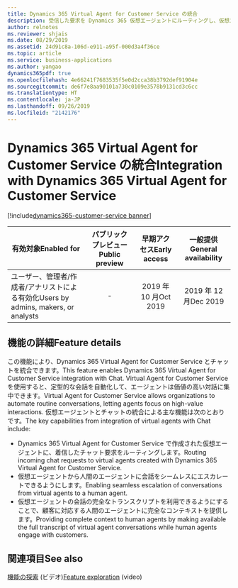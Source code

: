 ```yaml
---
title: Dynamics 365 Virtual Agent for Customer Service の統合
description: 受信した要求を Dynamics 365 仮想エージェントにルーティングし、仮想エージェントから人間のエージェントに会話を完全なコンテキストでエスカレートします。
author: relnotes
ms.reviewer: shjais
ms.date: 08/29/2019
ms.assetid: 24d91c8a-106d-e911-a95f-000d3a4f36ce
ms.topic: article
ms.service: business-applications
ms.author: yangao
dynamics365pdf: true
ms.openlocfilehash: 4e66241f7683535f5e0d2cca38b3792def91904e
ms.sourcegitcommit: de6f7e8aa90101a730c0109e3578b9131cd3c6cc
ms.translationtype: HT
ms.contentlocale: ja-JP
ms.lasthandoff: 09/26/2019
ms.locfileid: "2142176"
---
```

# <a name="integration-with-dynamics-365-virtual-agent-for-customer-service"></a><span data-ttu-id="38316-103">Dynamics 365 Virtual Agent for Customer Service の統合</span><span class="sxs-lookup"><span data-stu-id="38316-103">Integration with Dynamics 365 Virtual Agent for Customer Service</span></span>
[!include[dynamics365-customer-service banner](../includes/dynamics365-customer-service.md)]

| <span data-ttu-id="38316-104">有効対象</span><span class="sxs-lookup"><span data-stu-id="38316-104">Enabled for</span></span>    |  <span data-ttu-id="38316-105">パブリック プレビュー</span><span class="sxs-lookup"><span data-stu-id="38316-105">Public preview</span></span> | <span data-ttu-id="38316-106">早期アクセス</span><span class="sxs-lookup"><span data-stu-id="38316-106">Early access</span></span> | <span data-ttu-id="38316-107">一般提供</span><span class="sxs-lookup"><span data-stu-id="38316-107">General availability</span></span> | 
| ---------- | :----------: |:----------: |:----------: |
|<span data-ttu-id="38316-108">ユーザー、管理者/作成者/アナリストによる有効化</span><span class="sxs-lookup"><span data-stu-id="38316-108">Users by admins, makers, or analysts</span></span>|-|<span data-ttu-id="38316-109">2019 年 10 月</span><span class="sxs-lookup"><span data-stu-id="38316-109">Oct 2019</span></span>| <span data-ttu-id="38316-110">2019 年 12 月</span><span class="sxs-lookup"><span data-stu-id="38316-110">Dec 2019</span></span>|






## <a name="feature-details"></a><span data-ttu-id="38316-111">機能の詳細</span><span class="sxs-lookup"><span data-stu-id="38316-111">Feature details</span></span>
<!--feature detail start -->
<span data-ttu-id="38316-112">この機能により、Dynamics 365 Virtual Agent for Customer Service とチャットを統合できます。</span><span class="sxs-lookup"><span data-stu-id="38316-112">This feature enables Dynamics 365 Virtual Agent for Customer Service integration with Chat.</span></span> <span data-ttu-id="38316-113">Virtual Agent for Customer Service を使用すると、定型的な会話を自動化して、エージェントは価値の高い対話に集中できます。</span><span class="sxs-lookup"><span data-stu-id="38316-113">Virtual Agent for Customer Service allows organizations to automate routine conversations, letting agents focus on high-value interactions.</span></span> <span data-ttu-id="38316-114">仮想エージェントとチャットの統合による主な機能は次のとおりです。</span><span class="sxs-lookup"><span data-stu-id="38316-114">The key capabilities from integration of virtual agents with Chat include:</span></span>

- <span data-ttu-id="38316-115">Dynamics 365 Virtual Agent for Customer Service で作成された仮想エージェントに、着信したチャット要求をルーティングします。</span><span class="sxs-lookup"><span data-stu-id="38316-115">Routing incoming chat requests to virtual agents created with Dynamics 365 Virtual Agent for Customer Service.</span></span>
- <span data-ttu-id="38316-116">仮想エージェントから人間のエージェントに会話をシームレスにエスカレートできるようにします。</span><span class="sxs-lookup"><span data-stu-id="38316-116">Enabling seamless escalation of conversations from virtual agents to a human agent.</span></span>
- <span data-ttu-id="38316-117">仮想エージェントの会話の完全なトランスクリプトを利用できるようにすることで、顧客に対応する人間のエージェントに完全なコンテキストを提供します。</span><span class="sxs-lookup"><span data-stu-id="38316-117">Providing complete context to human agents by making available the full transcript of virtual agent conversations while human agents engage with customers.</span></span>
<!--feature detail end -->












## <a name="see-also"></a><span data-ttu-id="38316-118">関連項目</span><span class="sxs-lookup"><span data-stu-id="38316-118">See also</span></span>
<span data-ttu-id="38316-119">[機能の探索](https://aka.ms/ROGCS19RW2ROV2) (ビデオ)</span><span class="sxs-lookup"><span data-stu-id="38316-119">[Feature exploration](https://aka.ms/ROGCS19RW2ROV2) (video)</span></span>

